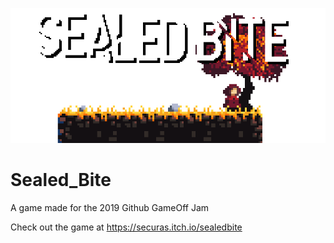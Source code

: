 ![Sealed Bite Banner](banner.gif)
# Sealed_Bite
A game made for the 2019 Github GameOff Jam

Check out the game at
https://securas.itch.io/sealedbite


